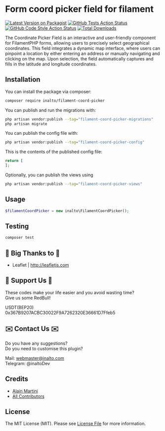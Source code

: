 # Form coord picker field for filament

[![Latest Version on Packagist](https://img.shields.io/packagist/v/inalto/filament-coord-picker.svg?style=flat-square)](https://packagist.org/packages/inalto/filament-coord-picker)
[![GitHub Tests Action Status](https://img.shields.io/github/actions/workflow/status/inalto/filament-coord-picker/run-tests.yml?branch=main&label=tests&style=flat-square)](https://github.com/inalto/filament-coord-picker/actions?query=workflow%3Arun-tests+branch%3Amain)
[![GitHub Code Style Action Status](https://img.shields.io/github/actions/workflow/status/inalto/filament-coord-picker/fix-php-code-style-issues.yml?branch=main&label=code%20style&style=flat-square)](https://github.com/inalto/filament-coord-picker/actions?query=workflow%3A"Fix+PHP+code+style+issues"+branch%3Amain)
[![Total Downloads](https://img.shields.io/packagist/dt/inalto/filament-coord-picker.svg?style=flat-square)](https://packagist.org/packages/inalto/filament-coord-picker)

The Coordinate Picker Field is an interactive and user-friendly component for FilamentPHP forms, allowing users to precisely select geographical coordinates. This field integrates a dynamic map interface, where users can pinpoint a location by either entering an address or manually navigating and clicking on the map. Upon selection, the field automatically captures and fills in the latitude and longitude coordinates.

## Installation

You can install the package via composer:

```bash
composer require inalto/filament-coord-picker
```

You can publish and run the migrations with:

```bash
php artisan vendor:publish --tag="filament-coord-picker-migrations"
php artisan migrate
```

You can publish the config file with:

```bash
php artisan vendor:publish --tag="filament-coord-picker-config"
```

This is the contents of the published config file:

```php
return [
];
```

Optionally, you can publish the views using

```bash
php artisan vendor:publish --tag="filament-coord-picker-views"
```

## Usage

```php
$filamentCoordPicker = new inalto\FilamentCoordPicker();

```

## Testing

```bash
composer test
```

## 🙏 Big Thanks to 🙏
- Leaflet | http://leafletjs.com

## 🤑 Support Us 🤑

These codes make your life easier and you avoid wasting time?\
Give us some RedBull!

USDT(BEP20)\
0x367B9207ACBC30022F9A7262320E36661D7Ffeb5

## ✉️ Contact Us ✉️ 

Do you have any suggestions?\
Do you need to customise this plugin?

Mail: webmaster@inalto.com\
Telegram: @inaltoDev

## Credits

- [Alain Martini](https://github.com/inalto)
- [All Contributors](../../contributors)

## License

The MIT License (MIT). Please see [License File](LICENSE.md) for more information.
